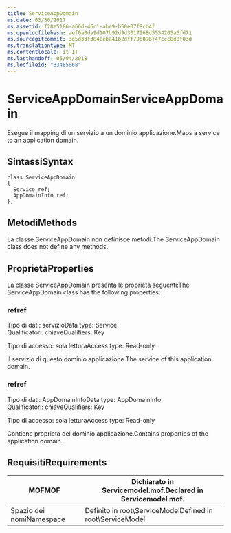```yaml
---
title: ServiceAppDomain
ms.date: 03/30/2017
ms.assetid: f28e5186-a66d-46c1-abe9-b50e07f8cb4f
ms.openlocfilehash: aef0a0da9d107b92d9d3017968d5554205a6fd71
ms.sourcegitcommit: 3d5d33f384eeba41b2dff79d096f47ccc8d8f03d
ms.translationtype: MT
ms.contentlocale: it-IT
ms.lasthandoff: 05/04/2018
ms.locfileid: "33485668"
---
```

# <a name="serviceappdomain"></a><span data-ttu-id="9a84a-102">ServiceAppDomain</span><span class="sxs-lookup"><span data-stu-id="9a84a-102">ServiceAppDomain</span></span>
<span data-ttu-id="9a84a-103">Esegue il mapping di un servizio a un dominio applicazione.</span><span class="sxs-lookup"><span data-stu-id="9a84a-103">Maps a service to an application domain.</span></span>  
  
## <a name="syntax"></a><span data-ttu-id="9a84a-104">Sintassi</span><span class="sxs-lookup"><span data-stu-id="9a84a-104">Syntax</span></span>  
  
```  
class ServiceAppDomain  
{  
  Service ref;  
  AppDomainInfo ref;  
};  
```  
  
## <a name="methods"></a><span data-ttu-id="9a84a-105">Metodi</span><span class="sxs-lookup"><span data-stu-id="9a84a-105">Methods</span></span>  
 <span data-ttu-id="9a84a-106">La classe ServiceAppDomain non definisce metodi.</span><span class="sxs-lookup"><span data-stu-id="9a84a-106">The ServiceAppDomain class does not define any methods.</span></span>  
  
## <a name="properties"></a><span data-ttu-id="9a84a-107">Proprietà</span><span class="sxs-lookup"><span data-stu-id="9a84a-107">Properties</span></span>  
 <span data-ttu-id="9a84a-108">La classe ServiceAppDomain presenta le proprietà seguenti:</span><span class="sxs-lookup"><span data-stu-id="9a84a-108">The ServiceAppDomain class has the following properties:</span></span>  
  
### <a name="ref"></a><span data-ttu-id="9a84a-109">ref</span><span class="sxs-lookup"><span data-stu-id="9a84a-109">ref</span></span>  
 <span data-ttu-id="9a84a-110">Tipo di dati: servizio</span><span class="sxs-lookup"><span data-stu-id="9a84a-110">Data type: Service</span></span>  
<span data-ttu-id="9a84a-111">Qualificatori: chiave</span><span class="sxs-lookup"><span data-stu-id="9a84a-111">Qualifiers: Key</span></span>  
  
 <span data-ttu-id="9a84a-112">Tipo di accesso: sola lettura</span><span class="sxs-lookup"><span data-stu-id="9a84a-112">Access type: Read-only</span></span>  
  
 <span data-ttu-id="9a84a-113">Il servizio di questo dominio applicazione.</span><span class="sxs-lookup"><span data-stu-id="9a84a-113">The service of this application domain.</span></span>  
  
### <a name="ref"></a><span data-ttu-id="9a84a-114">ref</span><span class="sxs-lookup"><span data-stu-id="9a84a-114">ref</span></span>  
 <span data-ttu-id="9a84a-115">Tipo di dati: AppDomainInfo</span><span class="sxs-lookup"><span data-stu-id="9a84a-115">Data type: AppDomainInfo</span></span>  
<span data-ttu-id="9a84a-116">Qualificatori: chiave</span><span class="sxs-lookup"><span data-stu-id="9a84a-116">Qualifiers: Key</span></span>  
  
 <span data-ttu-id="9a84a-117">Tipo di accesso: sola lettura</span><span class="sxs-lookup"><span data-stu-id="9a84a-117">Access type: Read-only</span></span>  
  
 <span data-ttu-id="9a84a-118">Contiene proprietà del dominio applicazione.</span><span class="sxs-lookup"><span data-stu-id="9a84a-118">Contains properties of the application domain.</span></span>  
  
## <a name="requirements"></a><span data-ttu-id="9a84a-119">Requisiti</span><span class="sxs-lookup"><span data-stu-id="9a84a-119">Requirements</span></span>  
  
|<span data-ttu-id="9a84a-120">MOF</span><span class="sxs-lookup"><span data-stu-id="9a84a-120">MOF</span></span>|<span data-ttu-id="9a84a-121">Dichiarato in Servicemodel.mof.</span><span class="sxs-lookup"><span data-stu-id="9a84a-121">Declared in Servicemodel.mof.</span></span>|  
|---------|-----------------------------------|  
|<span data-ttu-id="9a84a-122">Spazio dei nomi</span><span class="sxs-lookup"><span data-stu-id="9a84a-122">Namespace</span></span>|<span data-ttu-id="9a84a-123">Definito in root\ServiceModel</span><span class="sxs-lookup"><span data-stu-id="9a84a-123">Defined in root\ServiceModel</span></span>|
